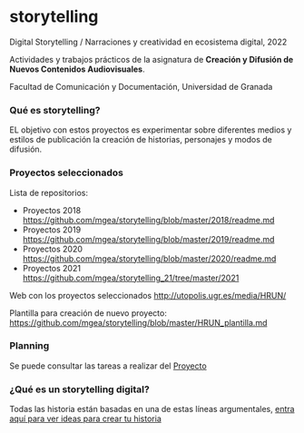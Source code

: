 # storytelling
Digital Storytelling / Narraciones y creatividad en ecosistema digital, 2022

Actividades y trabajos prácticos de la asignatura de **Creación y Difusión de Nuevos Contenidos Audiovisuales**. 

Facultad de Comunicación y Documentación, Universidad de Granada 


### Qué es storytelling?  

EL objetivo con estos proyectos es experimentar sobre diferentes medios y estilos de publicación la creación de historias, personajes y modos de difusión. 

### Proyectos seleccionados 


Lista de repositorios:


- Proyectos 2018 https://github.com/mgea/storytelling/blob/master/2018/readme.md 
- Proyectos 2019 https://github.com/mgea/storytelling/blob/master/2019/readme.md
- Proyectos 2020 https://github.com/mgea/storytelling/blob/master/2020/readme.md
- Proyectos 2021 https://github.com/mgea/storytelling_21/tree/master/2021

Web con los proyectos seleccionados  http://utopolis.ugr.es/media/HRUN/

Plantilla para creación de nuevo proyecto: https://github.com/mgea/storytelling/blob/master/HRUN_plantilla.md 


### Planning

Se puede consultar las tareas a realizar del [Proyecto](https://github.com/mgea/storytelling/projects)


### ¿Qué es un storytelling digital?


Todas las historia están basadas en una de estas líneas argumentales, [entra aquí para ver ideas para crear tu historia](https://github.com/mgea/storytelling/blob/master/What_is_a_digital_storytelling.md)  


